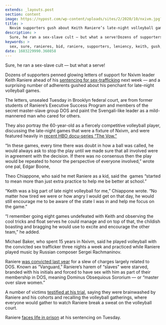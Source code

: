 ```yaml
--- 
extends: _layouts.post 
section: content 
image: https://nypost.com/wp-content/uploads/sites/2/2020/10/nxivm.jpg?quality=90&strip=all&w=1200 
title: > 
  Nxvim supporters gush about Keith Raniere’s late-night volleyball games in bid for leniency 
description: > 
  Sure, he ran a sex-slave cult — but what a serve!Dozens of supporters penned glowing letters of support for Nxivm leader Keith Raniere ahead of his sentencing for sex-trafficking next week — and a surprising number of adherents gushed about his penchant for late-night volleyball games.Michael Baker, who spent 15 years in Nxivm, said he played volleyball with the convicted sex trafficker three nights a week and practiced while Raniere played music by Russian composer Sergei Rachmaninov.Raniere was convicted last year for a slew of charges largely related to DOS.Raniere faces life in prison at his sentencing on Tuesday. 
keywords: > 
  sex, sure, ranieres, bid, raniere, supporters, leniency, keith, gush, dos, week, volleyball, nxvim, games, wrote, sentencing, nxivm, latenight 
date: 1603229990.360858 
--- 
```

<div><p>Sure, he ran a sex-slave cult &#8212; but what a serve!</p>
<p>Dozens of supporters penned glowing letters of support for Nxivm leader Keith Raniere ahead of his <a href="https://nypost.com/2020/10/20/nxivm-cult-leader-keith-raniere-demands-new-trial/">sentencing for sex-trafficking</a> next week &#8212; and a surprising number of adherents gushed about his penchant for late-night volleyball games.</p>
<p>The letters, unsealed Tuesday in Brooklyn federal court, are from former students of Raniere&#8217;s Executive Success Program and members of the secret master-slave group DOS and paint the Svengali-like leader as a mild-mannered man who cared for others.</p>
<p>They also portray the 60-year-old as a fiercely competitive volleyball player, discussing the late-night games that were a fixture of Nxivm, and were featured heavily in <a href="https://nypost.com/2020/08/19/the-vow-offers-horrific-look-at-nxivm-sex-cult-that-branded-women/">recent HBO docu-series &#8220;The Vow.&#8221;</a></p>
<p>&#8220;In these games, every time there was doubt in how a ball was called, he would always ask to stop the play until we made sure that all involved were in agreement with the decision. If there was no consensus then the play would be repeated to honor the perspective of everyone involved,&#8221; wrote one pal, Edgar Boone,</p>
<p>Theo Chiappone, who said he met Raniere as a kid, said the&#160; games &#8220;started to mean more than just extra practice to help me be better at school.&#8221;</p>
<p>&#8220;Keith was a big part of late night volleyball for me,&#8221; Chiappone wrote. &#8220;No matter how tired we were or how angry I would get on that day, he would still encourage me to be aware of the state I was in and help me focus on the game.&#8221;</p>
<p>&#8220;I remember going eight games undefeated with Keith and observing the cool tricks and float serves he could manage and on top of that, the childish boasting and bragging he would use to excite and encourage the other team,&#8221; he added.</p>
<p>Michael Baker, who spent 15 years in Nxivm, said he played volleyball with the convicted sex trafficker three nights a week and practiced while Raniere played music by Russian composer Sergei Rachmaninov.</p>
<p>Raniere <a href="https://nypost.com/2019/06/19/jurors-reach-verdict-in-nxivm-sex-cult-leader-keith-ranieres-trial/">was convicted last year</a> for a slew of charges largely related to DOS. Known as &#8220;Vanguard,&#8221; Raniere&#8217;s harem of &#8220;slaves&#8221; were starved, branded with his initials and forced to have sex with him as part of their membership in DOS, meaning Dominus Obsequious Sororium &#8212; or &#8220;master over slave women.&#8221;</p>
<p>A number of victims <a href="https://nypost.com/2019/05/07/nxivm-slave-gives-jurors-look-inside-alleged-sex-cult/">testified at his trial</a>, saying they were brainwashed by Raniere and his cohorts and recalling the volleyball gatherings, where everyone would gather to watch Raniere break a sweat on the volleyball court.</p>
<p>Raniere <a href="https://nypost.com/2020/08/28/nxivm-leader-keith-raniere-should-get-life-in-prison-prosecutors/">faces life in prison</a> at his sentencing on Tuesday.</p>
			</div>